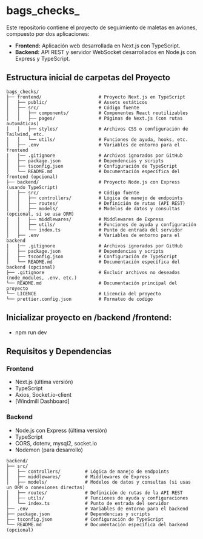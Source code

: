 # bags_checks_

Este repositorio contiene el proyecto de seguimiento de maletas en aviones, compuesto por dos aplicaciones:
- **Frontend:** Aplicación web desarrollada en Next.js con TypeScript.
- **Backend:** API REST y servidor WebSocket desarrollados en Node.js con Express y TypeScript.

## Estructura inicial de carpetas del Proyecto
```
bags_checks/
├── frontend/                     # Proyecto Next.js en TypeScript
│   ├── public/                   # Assets estáticos
│   ├── src/                      # Código fuente
│   │   ├── components/           # Componentes React reutilizables
│   │   ├── pages/                # Páginas de Next.js (con rutas automáticas)
│   │   ├── styles/               # Archivos CSS o configuración de Tailwind, etc.
│   │   └── utils/                # Funciones de ayuda, hooks, etc.
│   ├── .env                      # Variables de entorno para el frontend
|   |── .gitignore                # Archivos ignorados por GitHub
│   ├── package.json              # Dependencias y scripts
│   ├── tsconfig.json             # Configuración de TypeScript
│   └── README.md                 # Documentación específica del frontend (opcional)
├── backend/                      # Proyecto Node.js con Express (usando TypeScript)
│   ├── src/                      # Código fuente
│   │   ├── controllers/          # Lógica de manejo de endpoints
│   │   ├── routes/               # Definición de rutas (API REST)
│   │   ├── models/               # Modelos de datos y consultas (opcional, si se usa ORM)
│   │   ├── middlewares/          # Middlewares de Express
│   │   ├── utils/                # Funciones de ayuda y configuración
│   │   └── index.ts              # Punto de entrada del servidor
│   ├── .env                      # Variables de entorno para el backend
|   |── .gitignore                # Archivos ignorados por GitHub
│   ├── package.json              # Dependencias y scripts
│   ├── tsconfig.json             # Configuración de TypeScript
│   └── README.md                 # Documentación específica del backend (opcional)
├── .gitignore                    # Excluir archivos no deseados (node_modules, .env, etc.)
└── README.md                     # Documentación principal del proyecto
└── LICENCE                       # Licencia del proyecto
└── prettier.config.json          # Formateo de codigo
```
## Inicializar proyecto en /backend /frontend:
- npm run dev

## Requisitos y Dependencias

### Frontend
- Next.js (última versión)
- TypeScript
- Axios, Socket.io-client
- [Windmill Dashboard]

### Backend
- Node.js con Express (última versión)
- TypeScript
- CORS, dotenv, mysql2, socket.io
- Nodemon (para desarrollo)

```
backend/
├── src/
│   ├── controllers/         # Lógica de manejo de endpoints
│   ├── middlewares/         # Middlewares de Express
│   ├── models/              # Modelos de datos y consultas (si usas un ORM o conexiones directas)
│   ├── routes/              # Definición de rutas de la API REST
│   ├── utils/               # Funciones de ayuda y configuraciones
│   └── index.ts             # Punto de entrada del servidor
├── .env                     # Variables de entorno para el backend
├── package.json             # Dependencias y scripts
├── tsconfig.json            # Configuración de TypeScript
└── README.md                # Documentación específica del backend (opcional)
```


